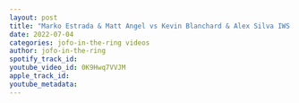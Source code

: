 ```yaml
---
layout: post
title: "Marko Estrada & Matt Angel vs Kevin Blanchard & Alex Silva IWS Hardcore Heat"
date: 2022-07-04
categories: jofo-in-the-ring videos
author: jofo-in-the-ring
spotify_track_id: 
youtube_video_id: 0K9Hwq7VVJM
apple_track_id: 
youtube_metadata: 
---
```

